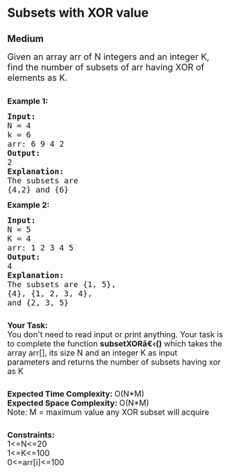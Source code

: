 # Subsets with XOR value
##  Medium 
<div class="problem-statement" style="user-select: auto;">
                <p style="user-select: auto;"></p><p style="user-select: auto;"><span style="font-size: 20px; user-select: auto;">Given an array arr&nbsp;of N integers&nbsp;and an integer&nbsp;K, find the number of subsets of arr having XOR of elements as K.</span><br style="user-select: auto;">
&nbsp;</p>

<p style="user-select: auto;"><span style="font-size: 18px; user-select: auto;"><strong style="user-select: auto;">Example 1:</strong></span></p>

<pre style="user-select: auto;"><span style="font-size: 18px; user-select: auto;"><strong style="user-select: auto;">Input:</strong>
N = 4
k = 6
arr: 6 9 4 2</span><span style="font-size: 18px; user-select: auto;">
<strong style="user-select: auto;">Output:</strong>
2
<strong style="user-select: auto;">Explanation:</strong>
The subsets are 
{4,2} and {6}</span></pre>

<p style="user-select: auto;"><span style="font-size: 18px; user-select: auto;"><strong style="user-select: auto;">Example 2:</strong></span></p>

<pre style="user-select: auto;"><span style="font-size: 18px; user-select: auto;"><strong style="user-select: auto;">Input:</strong>
N = 5
K = 4
arr: </span><span style="font-size: 18px; user-select: auto;">1 2 3 4 5
<strong style="user-select: auto;">Output:</strong>
4
<strong style="user-select: auto;">Explanation:</strong>
The subsets are {1, 5},
{4}, {1, 2, 3, 4},
and {2, 3, 5}</span></pre>

<p style="user-select: auto;"><br style="user-select: auto;">
<span style="font-size: 18px; user-select: auto;"><strong style="user-select: auto;">Your Task:</strong><br style="user-select: auto;">
You don't need to read input or print anything. Your task is to complete the function <strong style="user-select: auto;">subsetXORâ€‹()</strong>&nbsp;which takes the array arr[], its size N and an integer K as input parameters&nbsp;and returns the number of subsets having xor as K</span><br style="user-select: auto;">
&nbsp;</p>

<p style="user-select: auto;"><span style="font-size: 18px; user-select: auto;"><strong style="user-select: auto;">Expected Time Complexity: </strong>O(N*M)<br style="user-select: auto;">
<strong style="user-select: auto;">Expected Space Complexity: </strong>O(N*M)<br style="user-select: auto;">
Note: M = maximum value any XOR subset will acquire</span><br style="user-select: auto;">
&nbsp;</p>

<p style="user-select: auto;"><span style="font-size: 18px; user-select: auto;"><strong style="user-select: auto;">Constraints:</strong><br style="user-select: auto;">
1&lt;=N&lt;=20<br style="user-select: auto;">
1&lt;=K&lt;=100<br style="user-select: auto;">
0&lt;=arr[i]&lt;=100</span></p>
 <p style="user-select: auto;"></p>
            </div>